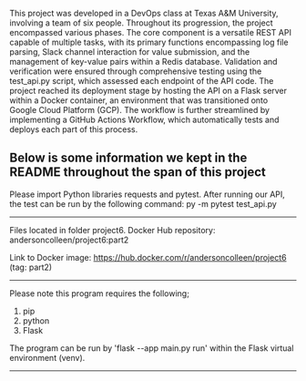 
This project was developed in a DevOps class at Texas A&M University, involving a team of six people. Throughout its progression, the project encompassed various phases. The core component is a versatile REST API capable of multiple tasks, with its primary functions encompassing log file parsing, Slack channel interaction for value submission, and the management of key-value pairs within a Redis database. Validation and verification were ensured through comprehensive testing using the test_api.py script, which assessed each endpoint of the API code. The project reached its deployment stage by hosting the API on a Flask server within a Docker container, an environment that was transitioned onto Google Cloud Platform (GCP). The workflow is further streamlined by implementing a GitHub Actions Workflow, which automatically tests and deploys each part of this process. 


## Below is some information we kept in the README throughout the span of this project
Please import Python libraries requests and pytest.
After running our API, the test can be run by the following command: py -m pytest test_api.py

---

Files located in folder project6. Docker Hub repository: andersoncolleen/project6:part2

Link to Docker image: https://hub.docker.com/r/andersoncolleen/project6 (tag: part2)

---


Please note this program requires the following;
1. pip
2. python
3. Flask

The program can be run by 'flask --app main.py run' within the Flask virtual environment (venv).

---
